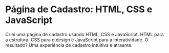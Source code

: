 
# Página de Cadastro: HTML, CSS e JavaScript

Criei uma página de cadastro usando HTML, CSS e JavaScript. HTML para a estrutura, CSS para o design e JavaScript para a interatividade. O resultado? Uma experiência de cadastro intuitiva e atraente.
